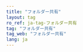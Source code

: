 ```yaml
---
title: "フォルダー共有"
layout: tag
ro_ref: ja-tag-フォルダー共有
tag: "フォルダー共有"
tag_web: "フォルダー共有"
lang: ja
---
```

